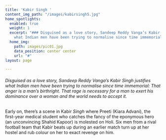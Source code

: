 ```yaml
---
title: 'Kabir Singh '
content_img_path: "/images/kabirsingh5.jpg"
home_spotlights:
  enabled: true
  weight: 1
  excerpt: "### Disguised as a love story, Sandeep Reddy Vanga’s Kabir Singh justifies
    what Indian men have been trying to normalise since time immemorial: "
  home_img:
    path: images/pic01.jpg
    data_position: center center
    url: "#"
layout: page

---
```

###### Disguised as a love story, Sandeep Reddy Vanga’s Kabir Singh justifies what Indian men have been trying to normalise since time immemorial: That anger is a man’s birthright. That rage is necessary for a man to exert his dominance over a woman and the world needs to accept it.

Early on, there’s a scene in Kabir _Singh_ where Preeti (Kiara Advani), the first-year medical student who catches the fancy of the eponymous hero (an unconvincing Shahid Kapoor) is molested on Holi. Six men from a rival football team that Kabir beats up during an earlier match turn up at her hostel and rub colour on her to exact revenge on him.